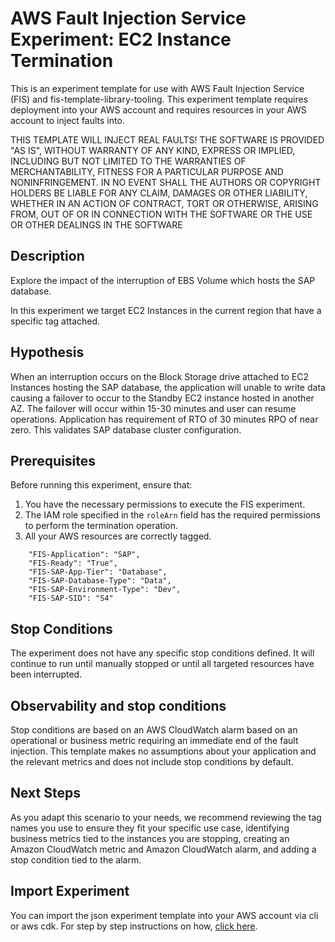 # AWS Fault Injection Service Experiment: EC2 Instance Termination

This is an experiment template for use with AWS Fault Injection Service (FIS) and fis-template-library-tooling. This experiment template requires deployment into your AWS account and requires resources in your AWS account to inject faults into.

THIS TEMPLATE WILL INJECT REAL FAULTS! THE SOFTWARE IS PROVIDED "AS IS", WITHOUT WARRANTY OF ANY KIND, EXPRESS OR IMPLIED, INCLUDING BUT NOT LIMITED TO THE WARRANTIES OF MERCHANTABILITY, FITNESS FOR A PARTICULAR PURPOSE AND NONINFRINGEMENT. IN NO EVENT SHALL THE AUTHORS OR COPYRIGHT
HOLDERS BE LIABLE FOR ANY CLAIM, DAMAGES OR OTHER LIABILITY, WHETHER IN AN ACTION
OF CONTRACT, TORT OR OTHERWISE, ARISING FROM, OUT OF OR IN CONNECTION WITH THE
SOFTWARE OR THE USE OR OTHER DEALINGS IN THE SOFTWARE

## Description

Explore the impact of the interruption of EBS Volume which hosts the SAP database. 

In this experiment we target EC2 Instances in the current region that have a specific tag attached. 

## Hypothesis

When an interruption occurs on the Block Storage drive attached to EC2 Instances hosting the SAP database, the application will unable to write data causing a failover to occur to the Standby EC2 instance hosted in another AZ. The failover will occur within 15-30 minutes and user can resume operations. Application has requirement of RTO of 30 minutes RPO of near zero. This validates SAP database cluster configuration.

## Prerequisites

Before running this experiment, ensure that:

1. You have the necessary permissions to execute the FIS experiment.
2. The IAM role specified in the `roleArn` field has the required permissions to perform the termination operation.
3. All your AWS resources are correctly tagged. 
```
    "FIS-Application": "SAP",
    "FIS-Ready": "True",
    "FIS-SAP-App-Tier": "Database",
    "FIS-SAP-Database-Type": "Data",
    "FIS-SAP-Environment-Type": "Dev",
    "FIS-SAP-SID": "S4"
```

## Stop Conditions

The experiment does not have any specific stop conditions defined. It will continue to run until manually stopped or until all targeted resources have been interrupted.

## Observability and stop conditions

Stop conditions are based on an AWS CloudWatch alarm based on an operational or 
business metric requiring an immediate end of the fault injection. This 
template makes no assumptions about your application and the relevant metrics 
and does not include stop conditions by default.

## Next Steps
As you adapt this scenario to your needs, we recommend reviewing the tag names you use to ensure they fit your specific use case, identifying business metrics tied to the instances you are stopping, creating an Amazon CloudWatch metric and Amazon CloudWatch alarm, and adding a stop condition tied to the alarm.

## Import Experiment
You can import the json experiment template into your AWS account via cli or aws cdk. For step by step instructions on how, [click here](https://github.com/aws-samples/fis-template-library-tooling). 
